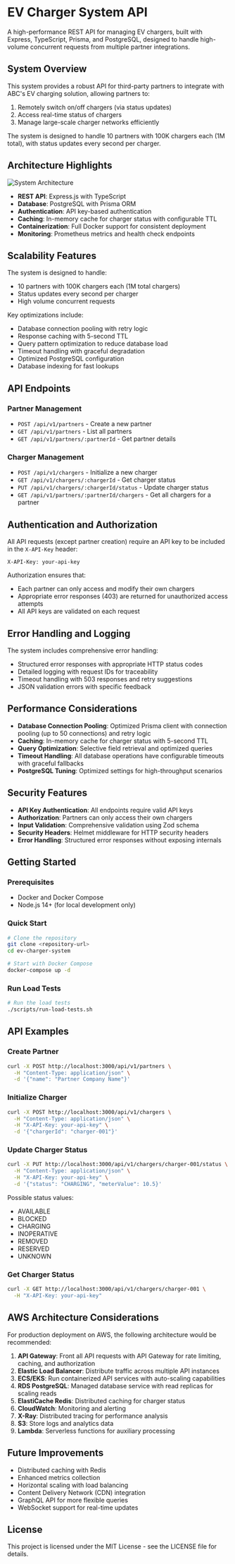 # EV Charger System API

A high-performance REST API for managing EV chargers, built with Express, TypeScript, Prisma, and PostgreSQL, designed to handle high-volume concurrent requests from multiple partner integrations.

## System Overview

This system provides a robust API for third-party partners to integrate with ABC's EV charging solution, allowing partners to:

1. Remotely switch on/off chargers (via status updates)
2. Access real-time status of chargers
3. Manage large-scale charger networks efficiently

The system is designed to handle 10 partners with 100K chargers each (1M total), with status updates every second per charger.

## Architecture Highlights

![System Architecture](https://via.placeholder.com/800x600?text=EV+Charger+System+Architecture) 

- **REST API**: Express.js with TypeScript
- **Database**: PostgreSQL with Prisma ORM
- **Authentication**: API key-based authentication
- **Caching**: In-memory cache for charger status with configurable TTL
- **Containerization**: Full Docker support for consistent deployment
- **Monitoring**: Prometheus metrics and health check endpoints

## Scalability Features

The system is designed to handle:
- 10 partners with 100K chargers each (1M total chargers)
- Status updates every second per charger
- High volume concurrent requests

Key optimizations include:
- Database connection pooling with retry logic
- Response caching with 5-second TTL
- Query pattern optimization to reduce database load
- Timeout handling with graceful degradation
- Optimized PostgreSQL configuration
- Database indexing for fast lookups

## API Endpoints

### Partner Management
- `POST /api/v1/partners` - Create a new partner
- `GET /api/v1/partners` - List all partners
- `GET /api/v1/partners/:partnerId` - Get partner details

### Charger Management
- `POST /api/v1/chargers` - Initialize a new charger
- `GET /api/v1/chargers/:chargerId` - Get charger status
- `PUT /api/v1/chargers/:chargerId/status` - Update charger status
- `GET /api/v1/partners/:partnerId/chargers` - Get all chargers for a partner

## Authentication and Authorization

All API requests (except partner creation) require an API key to be included in the `X-API-Key` header:

```
X-API-Key: your-api-key
```

Authorization ensures that:
- Each partner can only access and modify their own chargers
- Appropriate error responses (403) are returned for unauthorized access attempts
- All API keys are validated on each request

## Error Handling and Logging

The system includes comprehensive error handling:
- Structured error responses with appropriate HTTP status codes
- Detailed logging with request IDs for traceability
- Timeout handling with 503 responses and retry suggestions
- JSON validation errors with specific feedback

## Performance Considerations

- **Database Connection Pooling**: Optimized Prisma client with connection pooling (up to 50 connections) and retry logic
- **Caching**: In-memory cache for charger status with 5-second TTL
- **Query Optimization**: Selective field retrieval and optimized queries
- **Timeout Handling**: All database operations have configurable timeouts with graceful fallbacks
- **PostgreSQL Tuning**: Optimized settings for high-throughput scenarios

## Security Features

- **API Key Authentication**: All endpoints require valid API keys
- **Authorization**: Partners can only access their own chargers
- **Input Validation**: Comprehensive validation using Zod schema
- **Security Headers**: Helmet middleware for HTTP security headers
- **Error Handling**: Structured error responses without exposing internals

## Getting Started

### Prerequisites
- Docker and Docker Compose
- Node.js 14+ (for local development only)

### Quick Start

```bash
# Clone the repository
git clone <repository-url>
cd ev-charger-system

# Start with Docker Compose
docker-compose up -d
```

### Run Load Tests

```bash
# Run the load tests
./scripts/run-load-tests.sh
```

## API Examples

### Create Partner

```bash
curl -X POST http://localhost:3000/api/v1/partners \
  -H "Content-Type: application/json" \
  -d '{"name": "Partner Company Name"}'
```

### Initialize Charger

```bash
curl -X POST http://localhost:3000/api/v1/chargers \
  -H "Content-Type: application/json" \
  -H "X-API-Key: your-api-key" \
  -d '{"chargerId": "charger-001"}'
```

### Update Charger Status

```bash
curl -X PUT http://localhost:3000/api/v1/chargers/charger-001/status \
  -H "Content-Type: application/json" \
  -H "X-API-Key: your-api-key" \
  -d '{"status": "CHARGING", "meterValue": 10.5}'
```

Possible status values:
- AVAILABLE
- BLOCKED
- CHARGING
- INOPERATIVE
- REMOVED
- RESERVED
- UNKNOWN

### Get Charger Status

```bash
curl -X GET http://localhost:3000/api/v1/chargers/charger-001 \
  -H "X-API-Key: your-api-key"
```

## AWS Architecture Considerations

For production deployment on AWS, the following architecture would be recommended:

1. **API Gateway**: Front all API requests with API Gateway for rate limiting, caching, and authorization
2. **Elastic Load Balancer**: Distribute traffic across multiple API instances
3. **ECS/EKS**: Run containerized API services with auto-scaling capabilities
4. **RDS PostgreSQL**: Managed database service with read replicas for scaling reads
5. **ElastiCache Redis**: Distributed caching for charger status
6. **CloudWatch**: Monitoring and alerting
7. **X-Ray**: Distributed tracing for performance analysis
8. **S3**: Store logs and analytics data
9. **Lambda**: Serverless functions for auxiliary processing

## Future Improvements

- Distributed caching with Redis
- Enhanced metrics collection
- Horizontal scaling with load balancing
- Content Delivery Network (CDN) integration
- GraphQL API for more flexible queries
- WebSocket support for real-time updates

## License

This project is licensed under the MIT License - see the LICENSE file for details. 